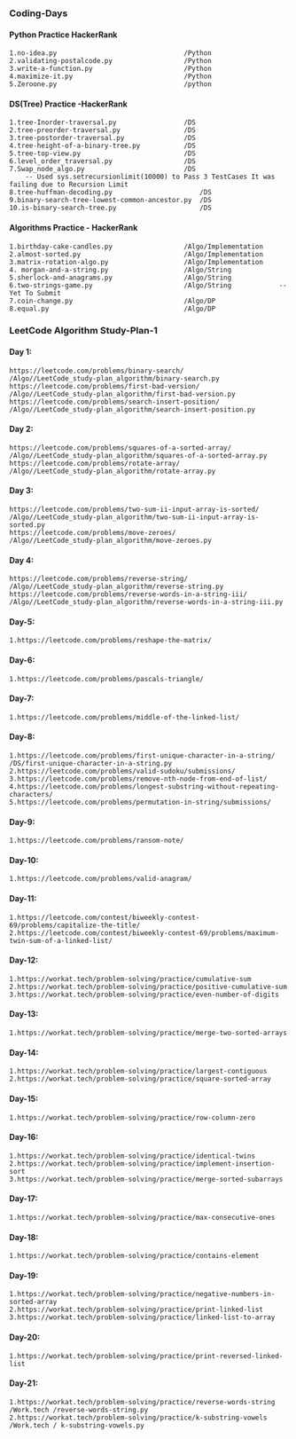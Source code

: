 ### Coding-Days

#### Python Practice HackerRank 
	1.no-idea.py 								/Python	
	2.validating-postalcode.py 					/Python
	3.write-a-function.py						/Python	
	4.maximize-it.py							/Python
	5.Zeroone.py 								/python

#### DS(Tree) Practice -HackerRank
	1.tree-Inorder-traversal.py					/DS
	2.tree-preorder-traversal.py				/DS
	3.tree-postorder-traversal.py				/DS
	4.tree-height-of-a-binary-tree.py			/DS
	5.tree-top-view.py							/DS
	6.level_order_traversal.py					/DS
	7.Swap_node_algo.py							/DS
		-- Used	sys.setrecursionlimit(10000) to Pass 3 TestCases It was failing due to Recursion Limit  
	8.tree-huffman-decoding.py						/DS
	9.binary-search-tree-lowest-common-ancestor.py	/DS
	10.is-binary-search-tree.py						/DS
	
#### Algorithms Practice - HackerRank
	1.birthday-cake-candles.py					/Algo/Implementation
	2.almost-sorted.py							/Algo/Implementation
	3.matrix-rotation-algo.py					/Algo/Implementation
	4. morgan-and-a-string.py					/Algo/String
	5.sherlock-and-anagrams.py 					/Algo/String
	6.two-strings-game.py						/Algo/String			-- Yet To Submit 
	7.coin-change.py							/Algo/DP
	8.equal.py 									/Algo/DP
	
	
### LeetCode Algorithm Study-Plan-1

#### Day 1: 
	https://leetcode.com/problems/binary-search/   						/Algo//LeetCode_study-plan_algorithm/binary-search.py
	https://leetcode.com/problems/first-bad-version/					/Algo//LeetCode_study-plan_algorithm/first-bad-version.py	
	https://leetcode.com/problems/search-insert-position/				/Algo//LeetCode_study-plan_algorithm/search-insert-position.py

#### Day 2:
	https://leetcode.com/problems/squares-of-a-sorted-array/			/Algo//LeetCode_study-plan_algorithm/squares-of-a-sorted-array.py
	https://leetcode.com/problems/rotate-array/							/Algo//LeetCode_study-plan_algorithm/rotate-array.py
	
#### Day 3:
	https://leetcode.com/problems/two-sum-ii-input-array-is-sorted/		/Algo//LeetCode_study-plan_algorithm/two-sum-ii-input-array-is-sorted.py
	https://leetcode.com/problems/move-zeroes/							/Algo//LeetCode_study-plan_algorithm/move-zeroes.py
	
#### Day 4:
	https://leetcode.com/problems/reverse-string/						/Algo//LeetCode_study-plan_algorithm/reverse-string.py
	https://leetcode.com/problems/reverse-words-in-a-string-iii/		/Algo//LeetCode_study-plan_algorithm/reverse-words-in-a-string-iii.py
	
	
#### Day-5:
	1.https://leetcode.com/problems/reshape-the-matrix/
	
#### Day-6:
	1.https://leetcode.com/problems/pascals-triangle/
	
#### Day-7:
	1.https://leetcode.com/problems/middle-of-the-linked-list/

#### Day-8:
	1.https://leetcode.com/problems/first-unique-character-in-a-string/			/DS/first-unique-character-in-a-string.py
	2.https://leetcode.com/problems/valid-sudoku/submissions/
	3.https://leetcode.com/problems/remove-nth-node-from-end-of-list/
	4.https://leetcode.com/problems/longest-substring-without-repeating-characters/
	5.https://leetcode.com/problems/permutation-in-string/submissions/

#### Day-9:
	1.https://leetcode.com/problems/ransom-note/

#### Day-10:
	1.https://leetcode.com/problems/valid-anagram/
	
#### Day-11:
	1.https://leetcode.com/contest/biweekly-contest-69/problems/capitalize-the-title/
	2.https://leetcode.com/contest/biweekly-contest-69/problems/maximum-twin-sum-of-a-linked-list/
	
#### Day-12:
	1.https://workat.tech/problem-solving/practice/cumulative-sum
	2.https://workat.tech/problem-solving/practice/positive-cumulative-sum
	3.https://workat.tech/problem-solving/practice/even-number-of-digits

#### Day-13:
	1.https://workat.tech/problem-solving/practice/merge-two-sorted-arrays

#### Day-14:
	1.https://workat.tech/problem-solving/practice/largest-contiguous
	2.https://workat.tech/problem-solving/practice/square-sorted-array
	
#### Day-15:
	1.https://workat.tech/problem-solving/practice/row-column-zero
	
#### Day-16:
	1.https://workat.tech/problem-solving/practice/identical-twins
	2.https://workat.tech/problem-solving/practice/implement-insertion-sort
	3.https://workat.tech/problem-solving/practice/merge-sorted-subarrays
	
#### Day-17:
	1.https://workat.tech/problem-solving/practice/max-consecutive-ones
	
#### Day-18:
	1.https://workat.tech/problem-solving/practice/contains-element
	
#### Day-19:
	1.https://workat.tech/problem-solving/practice/negative-numbers-in-sorted-array
	2.https://workat.tech/problem-solving/practice/print-linked-list
	3.https://workat.tech/problem-solving/practice/linked-list-to-array

#### Day-20:
	1.https://workat.tech/problem-solving/practice/print-reversed-linked-list
	
#### Day-21:
	1.https://workat.tech/problem-solving/practice/reverse-words-string   /Work.tech /reverse-words-string.py
	2.https://workat.tech/problem-solving/practice/k-substring-vowels	  /Work.tech / k-substring-vowels.py